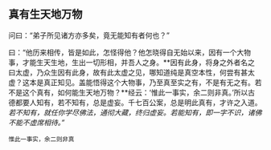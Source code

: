 ##  真有生天地万物

问曰：“弟子所见诸方亦多矣，竟无能知有者何也？”

曰：“他历来相传，皆是如此，怎怪得他？他怎晓得自无始以来，因有一个大物事，才能生天生地，生出一切形相，并吾人之身。**因有此身，将身之外者名之曰太虚，乃众生因有此身，故有此太虚之见，哪知道纯是真空本性，何尝有甚太虚？这本是真正知见。盖能悟得这个大物事，乃至真至实之有，不是有无之有。若不是这个真有，如何能生天地万物？**经云：‘惟此一事实，余二则非真。’所以古德都要人知有，若不知有，总是虚妄。千七百公案，总是明此真有，才许之入道。*若不知有，就任你学尽佛法，通彻大藏，终归虚妄。若能知有，即一字不识，诸佛不能不虚席相待。”*

```yang
惟此一事实，余二则非真
```
